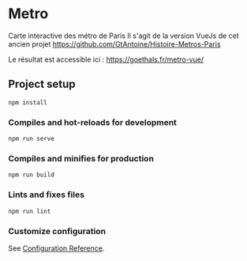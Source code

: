 # Metro

Carte interactive des métro de Paris
Il s'agit de la version VueJs de cet ancien projet https://github.com/GtAntoine/Histoire-Metros-Paris

Le résultat est accessible ici : https://goethals.fr/metro-vue/

## Project setup
```
npm install
```

### Compiles and hot-reloads for development
```
npm run serve
```

### Compiles and minifies for production
```
npm run build
```

### Lints and fixes files
```
npm run lint
```

### Customize configuration
See [Configuration Reference](https://cli.vuejs.org/config/).
